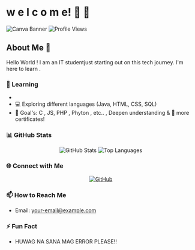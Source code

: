 
# w e l c o m e! 👋 🌱

![Canva Banner](https://github.com/droid-dreaith/droid-dreaith/blob/main/banner%20(1).png)
![Profile Views](https://komarev.com/ghpvc/?username=droid-dreaith)

## About Me 🌟
Hello World ! I am an IT studentjust starting out on this tech journey. I'm  here to learn .

### 🌱 Learning
- 
- 💻 Exploring different languages (Java, HTML, CSS, SQL)
- 🎯 Goal's: C , JS, PHP , Phyton , etc.. , Deepen understanding & 📜 more certificates!

### 📊 GitHub Stats
<div align="center">
    <img src="https://github-readme-stats.vercel.app/api?username=droid-dreaith&show_icons=true&theme=tokyonight" alt="GitHub Stats" />
    <img src="https://github-readme-stats.vercel.app/api/top-langs/?username=droid-dreaith&layout=compact&theme=tokyonight" alt="Top Languages" />
</div>

### 🌐 Connect with Me
<div align="center">
    <a href="https://github.com/droid-dreaith">
        <img src="https://img.icons8.com/ios/50/github.png" alt="GitHub" />
    </a>
</div>

### 📫 How to Reach Me
- Email: [your-email@example.com](mailto:your-email@example.com)
  

### ⚡ Fun Fact
- HUWAG NA SANA MAG ERROR PLEASE!!
